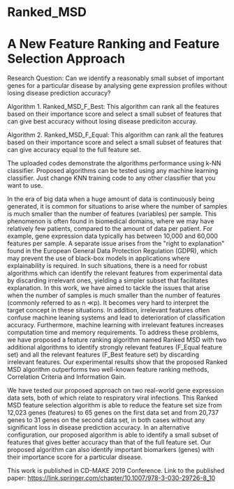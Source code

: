 # Ranked_MSD

# A New Feature Ranking and Feature Selection Approach

Research Question: Can we identify a reasonably small subset of important genes for a particular disease by analysing gene expression profiles without losing disease prediction accuracy?

Algorithm 1. Ranked_MSD_F_Best: This algorithm can rank all the features based on their importance score and select a small subset of features that can give best accuracy without losing disease prediciton accuray.

Algorithm 2. Ranked_MSD_F_Equal: This algorithm can rank all the features based on their importance score and select a small subset of features that can give accuracy equal to the full feature set.

The uploaded codes demonstrate the algorithms performance using k-NN classifier. Proposed algorithms can be tested using any machine learning classifier. Just change KNN training code to any other classifier that you want to use.

In the era of big data when a huge amount of data is continuously being generated, it is common for situations to arise where the number of samples is much smaller than the number of features (variables) per sample. This phenomenon is often found in biomedical domains, where we may have relatively few patients, compared to the amount of data per patient. For example, gene expression data typically has between 10,000 and 60,000 features per sample. A separate issue arises from the "right to explanation" found in the European General Data Protection Regulation (GDPR), which may prevent the use of black-box models in applications where explainability is required. In such situations, there is a need for robust algorithms which can identify the relevant features from experimental data by discarding irrelevant ones, yielding a simpler subset that facilitates explanation. In this work, we have aimed to tackle the issues that arise when the number of samples is much smaller than the number of features (commonly referred to as n ≪p). It becomes very hard to interpret the target concept in these situations. In addition, irrelevant features often confuse machine leaning systems and lead to deterioration of classification accuracy. Furthermore, machine learning with irrelevant features increases computation time and memory requirements. To address these problems, we have proposed a feature ranking algorithm named Ranked MSD with two additional algorithms to identify strongly relevant features (F_Equal feature set) and all the relevant features (F_Best feature set) by discarding irrelevant features. Our experimental results show that the proposed Ranked MSD algorithm outperforms two well-known feature ranking methods, Correlation Criteria and Information Gain. 

We have tested our proposed approach on two real-world gene expression data sets, both of which relate to respiratory viral infections. This Ranked MSD feature selection algorithm is able to reduce the feature set size from 12,023 genes (features) to 65 genes on the first data set and from 20,737 genes to 31 genes on the second data set, in both cases without any significant loss in disease prediction accuracy. In an alternative configuration, our proposed algorithm is able to identify a small subset of features that gives better accuracy than that of the full feature set. Our proposed algorithm can also identify important biomarkers (genes) with their importance score for a particular disease.

This work is published in CD-MAKE 2019 Conference. Link to the published paper: https://link.springer.com/chapter/10.1007/978-3-030-29726-8_10
